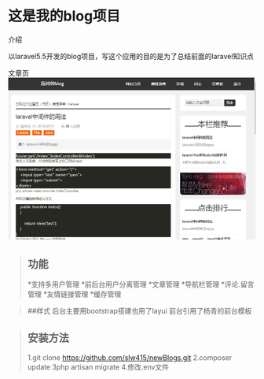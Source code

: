 # 这是我的blog项目

介绍

以laravel5.5开发的blog项目，写这个应用的目的是为了总结前面的laravel知识点

文章页
![文章页](public/images/3.png)

>## 功能
>*支持多用户管理
>*前后台用户分离管理
>*文章管理
>*导航栏管理
>*评论.留言管理
>*友情链接管理
>*缓存管理

>##样式
>后台主要用bootstrap搭建也用了layui
>前台引用了杨青的前台模板

>## 安装方法
>1.git clone https://github.com/slw415/newBlogs.git
>2.composer update
>3php artisan migrate
>4.修改.env文件

 